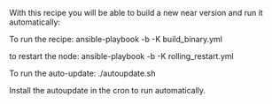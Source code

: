 With this recipe you will be able to build a new near version and run it automatically:

To run the recipe:
ansible-playbook -b -K build_binary.yml

to restart the node:
ansible-playbook -b -K rolling_restart.yml


To run the auto-update:
./autoupdate.sh


Install the autoupdate in the cron to run automatically.

